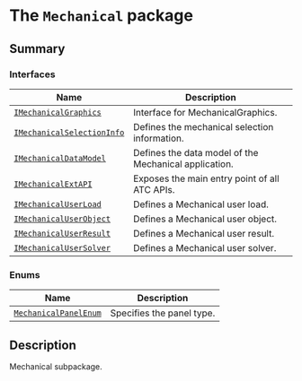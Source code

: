 # The `Mechanical` package

<a id="summary"></a>

## Summary

### Interfaces

| Name | Description |
|------------------------------------------------------------------------------------|-------------------------------------------------------|
| [`IMechanicalGraphics`](IMechanicalGraphics.md#IMechanicalGraphics)                | Interface for MechanicalGraphics.                     |
| [`IMechanicalSelectionInfo`](IMechanicalSelectionInfo.md#IMechanicalSelectionInfo) | Defines the mechanical selection information.         |
| [`IMechanicalDataModel`](IMechanicalDataModel.md#IMechanicalDataModel)             | Defines the data model of the Mechanical application. |
| [`IMechanicalExtAPI`](IMechanicalExtAPI.md#IMechanicalExtAPI)                      | Exposes the main entry point of all ATC APIs.         |
| [`IMechanicalUserLoad`](IMechanicalUserLoad.md#IMechanicalUserLoad)                | Defines a Mechanical user load.                       |
| [`IMechanicalUserObject`](IMechanicalUserObject.md#IMechanicalUserObject)          | Defines a Mechanical user object.                     |
| [`IMechanicalUserResult`](IMechanicalUserResult.md#IMechanicalUserResult)          | Defines a Mechanical user result.                     |
| [`IMechanicalUserSolver`](IMechanicalUserSolver.md#IMechanicalUserSolver)          | Defines a Mechanical user solver.                     |

### Enums

| Name | Description |
|-----------------------------------------------------------------------|-----------------------------|
| [`MechanicalPanelEnum`](MechanicalPanelEnum.md#MechanicalPanelEnum)   | Specifies the panel type.   |

<a id="description"></a>

## Description

Mechanical subpackage.

<!-- !! processed by numpydoc !! -->
